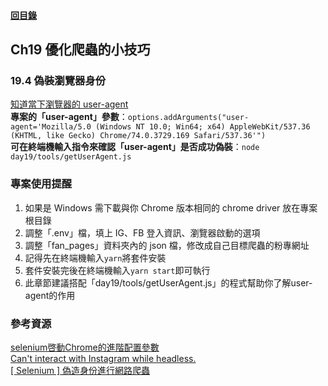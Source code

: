 #### [回目錄](../README.md)
## Ch19 優化爬蟲的小技巧

### 19.4 偽裝瀏覽器身份
[知道當下瀏覽器的 user-agent](https://gs.statcounter.com/detect)  
**專案的「user-agent」參數**：`options.addArguments("user-agent='Mozilla/5.0 (Windows NT 10.0; Win64; x64) AppleWebKit/537.36 (KHTML, like Gecko) Chrome/74.0.3729.169 Safari/537.36'")`  
**可在終端機輸入指令來確認「user-agent」是否成功偽裝**：`node day19/tools/getUserAgent.js`  

### 專案使用提醒
1.	如果是 Windows 需下載與你 Chrome 版本相同的 chrome driver 放在專案根目錄
2.	調整「.env」檔，填上 IG、FB 登入資訊、瀏覽器啟動的選項
3.	調整「fan_pages」資料夾內的 json 檔，修改成自己目標爬蟲的粉專網址
4.	記得先在終端機輸入`yarn`將套件安裝
5.	套件安裝完後在終端機輸入`yarn start`即可執行
6.	此章節建議搭配「day19/tools/getUserAgent.js」的程式幫助你了解user-agent的作用

### 參考資源
[selenium啓動Chrome的進階配置參數](https://stackoverflow.max-everyday.com/2019/12/selenium-chrome-options/)  
[Can't interact with Instagram while headless.](https://github.com/puppeteer/puppeteer/issues/6318)   
[[ Selenium ] 偽造身份進行網路爬蟲](https://hardliver.blogspot.com/2018/04/selenium.html)  


